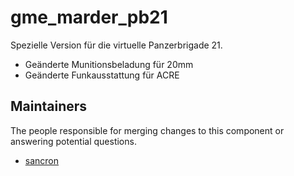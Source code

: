 gme_marder_pb21
===================

Spezielle Version für die virtuelle Panzerbrigade 21.

- Geänderte Munitionsbeladung für 20mm
- Geänderte Funkausstattung für ACRE


## Maintainers

The people responsible for merging changes to this component or answering potential questions.

- [sancron](https://github.com/sancron)
